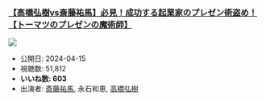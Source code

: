 ### [【高橋弘樹vs斎藤祐馬】必見！成功する起業家のプレゼン術盗め！【トーマツのプレゼンの魔術師】](https://www.youtube.com/watch?v=E3A6ABF2i7I)
[![](https://img.youtube.com/vi/E3A6ABF2i7I/hqdefault.jpg)](https://www.youtube.com/watch?v=E3A6ABF2i7I)
-   公開日: 2024-04-15
-   視聴数: 51,812
-   **いいね数: 603**
-   出演者: [斎藤祐馬](/rehacq_fan/people/斎藤祐馬 "wikilink"), 永石和恵, [高橋弘樹](/rehacq_fan/people/高橋弘樹 "wikilink")

